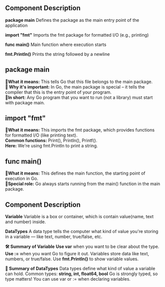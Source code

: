 ## Component	    Description
**package main**	Defines the package as the main entry point of the application

**import "fmt"**	Imports the fmt package for formatted I/O (e.g., printing)

**func main()**	Main function where execution starts

**fmt.Println()**	Prints the string followed by a newline


## package main 
**🧠What it means:** This tells Go that this file belongs to the main package.<br>
**🎯 Why it's important:** In Go, the main package is special – it tells the compiler that this is the entry point of your program.<br>
**🏁In short:** Any Go program that you want to run (not a library) must start with package main.

## import "fmt"
**🧠What it means:** This imports the fmt package, which provides functions for formatted I/O (like printing text).<br>
**Common functions:** Print(), Println(), Printf().<br>
**Here:** We're using fmt.Println to print a string.

## func main()
**🧠What it means:** This defines the main function, the starting point of execution in Go.<br>
**🎯Special role:** Go always starts running from the main() function in the main package.


## Component           Description
**Variable**           Variable is a box or container, which is contain value(name, text and number) inside. 

**DataTypes**          A data type tells the computer what kind of value you're storing in a variable — like text, number, true/false, etc.


**🛠️ Summary of Variable**
**Use var** when you want to be clear about the type.
**Use :=** when you want Go to figure it out.
Variables store data like text, numbers, or true/false.
Use **fmt.Println()** to show variable values.


**🧠 Summary of DataTypes**
Data types define what kind of value a variable can hold.
Common types: **string, int, float64, bool**
Go is strongly typed, so type matters!
You can use var or := when declaring variables.